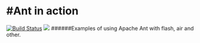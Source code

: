 #Ant in action
=============================
[![Build Status](https://travis-ci.org/alexandrratush/ant-in-action.svg?branch=master)](https://travis-ci.org/alexandrratush/ant-in-action)
![](https://reposs.herokuapp.com/?path=alexandrratush/ant-in-action&style=flat)
######Examples of using Apache Ant with flash, air and other.
